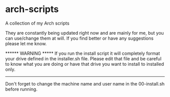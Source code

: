 # arch-scripts
A collection of my Arch scripts

They are constantly being updated right now and are mainly for me, but you can use/change them at will.  If you find better or have any suggestions please let me know.

****** WARNING *****
If you run the install script it will completely format your drive defined in the installer.sh file.  Please edit that file and be careful to know what you are doing or have that drive you want to install to installed only.
***************************************************************************************************************************

Don't forget to change the machine name and user name in the 00-install.sh before running.
